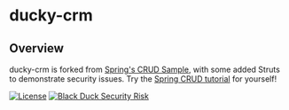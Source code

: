 # ducky-crm

## Overview ##
ducky-crm is forked from [Spring's CRUD Sample](https://github.com/spring-guides/gs-crud-with-vaadin.git), with some added Struts to demonstrate security issues. Try the [Spring CRUD tutorial](https://spring.io/guides/gs/crud-with-vaadin) for yourself!

[![License](https://img.shields.io/badge/LICENSE-PIZZA-red.svg)](https://github.com/davemeurer/PIZZA-LICENSE) [![Black Duck Security Risk](https://copilot.blackducksoftware.com/github/repos/gautambaghel/ducky-crm/branches/copilot/badge-risk.svg)](https://copilot.blackducksoftware.com/github/repos/gautambaghel/ducky-crm/branches/copilot)
